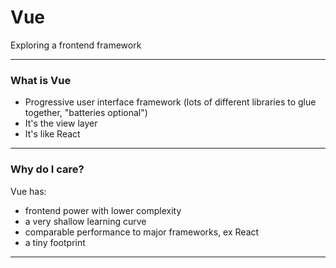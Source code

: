 # Vue

Exploring a frontend framework

---

### What is Vue

- Progressive user interface framework (lots of different libraries to glue together, "batteries optional")
- It's the view layer
- It's like React

---

### Why do I care?

Vue has:

- frontend power with lower complexity
- a very shallow learning curve
- comparable performance to major frameworks, ex React
- a tiny footprint

---

